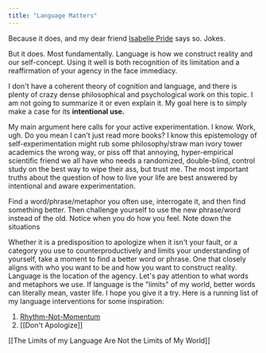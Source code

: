 ```yaml
---
title: "Language Matters"
---
```


Because it does, and my dear friend [Isabelle Pride]() says so. Jokes. 

But it does. Most fundamentally. Language is how we construct reality and our self-concept. Using it well is both recognition of its limitation and a reaffirmation of your agency in the face immediacy.  

I don't have a coherent theory of cognition and language, and there is plenty of crazy dense philosophical and psychological work on this topic. I am not going to summarize it or even explain it. My goal here is to simply make a case for its **intentional use.** 

My main argument here calls for your active experimentation. I know. Work, ugh. Do you mean I can't just read more books? I know this epistemology of self-experimentation might rub some philosophy/straw man ivory tower academics the wrong way, or piss off that annoying, hyper-empirical scientific friend we all have who needs a randomized, double-blind, control study on the best way to wipe their ass, but trust me. The most important truths about the question of how to live your life are best answered by intentional and aware experimentation. 

Find a word/phrase/metaphor you often use, interrogate it, and then find something better. Then challenge yourself to use the new phrase/word instead of the old. Notice when you do how you feel. Note down the situations 

Whether it is a predisposition to apologize when it isn't your fault, or a category you use to counterproductively and limits your understanding of yourself, take a moment to find a better word or phrase. One that closely aligns with who you want to be and how you want to construct reality. Language is the location of the agency. Let's pay attention to what words and metaphors we use. If language is the "limits" of my world, better words can literally mean, vaster life. I hope you give it a try. Here is a running list of my language interventions for some inspiration:

1. [Rhythm-Not-Momentum](digital-garden/Rhythm-Not-Momentum.md)
2. [[Don't Apologize]]


[[The Limits of my Language Are Not the Limits of My World]]


